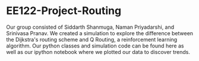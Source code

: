 # EE122-Project-Routing
Our group consisted of Siddarth Shanmuga, Naman Priyadarshi, and Srinivasa Pranav. We created a simulation to explore the difference between the Dijkstra's routing scheme and Q Routing, a reinforcement learning algorithm. Our python classes and simulation code can be found here as well as our ipython notebook where we plotted our data to discover trends.